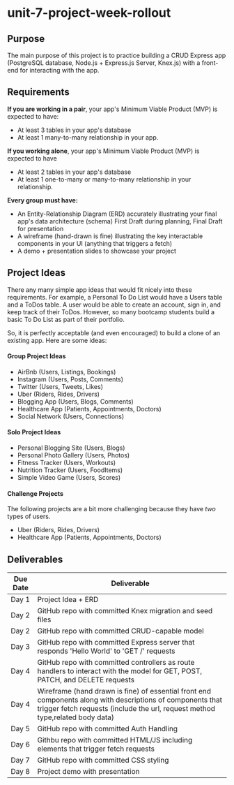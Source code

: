 # unit-7-project-week-rollout

## Purpose

The main purpose of this project is to practice building a CRUD Express app (PostgreSQL database, Node.js + Express.js Server, Knex.js) with a front-end for interacting with the app.

## Requirements

**If you are working in a pair**, your app's Minimum Viable Product (MVP) is expected to have:

- At least 3 tables in your app's database
- At least 1 many-to-many relationship in your app. 

**If you working alone**, your app's Minimum Viable Product (MVP) is expected to have

- At least 2 tables in your app's database
- At least 1 one-to-many or many-to-many relationship in your relationship.

**Every group must have:**
- An Entity-Relationship Diagram (ERD) accurately illustrating your final app's data architecture (schema)
First Draft during planning, Final Draft for presentation
- A wireframe (hand-drawn is fine) illustrating the key interactable components in your UI (anything that triggers a fetch) 
- A demo + presentation slides to showcase your project

## Project Ideas
There any many simple app ideas that would fit nicely into these requirements. For example, a Personal To Do List would have a Users table and a ToDos table. A user would be able to create an account, sign in, and keep track of their ToDos. However, so many bootcamp students build a basic To Do List as part of their portfolio.

So, it is perfectly acceptable (and even encouraged) to build a clone of an existing app. Here are some ideas:

#### Group Project Ideas

- AirBnb (Users, Listings, Bookings)
- Instagram (Users, Posts, Comments)
- Twitter (Users, Tweets, Likes)
- Uber (Riders, Rides, Drivers)
- Blogging App (Users, Blogs, Comments)
- Healthcare App (Patients, Appointments, Doctors)
- Social Network (Users, Connections) 

#### Solo Project Ideas

- Personal Blogging Site (Users, Blogs)
- Personal Photo Gallery (Users, Photos)
- Fitness Tracker (Users, Workouts)
- Nutrition Tracker (Users, FoodItems)
- Simple Video Game (Users, Scores)

#### Challenge Projects

The following projects are a bit more challenging because they have _two_ types of users.

- Uber (Riders, Rides, Drivers)
- Healthcare App (Patients, Appointments, Doctors)

## Deliverables

| Due Date | Deliverable |
| - | -
| Day 1 | Project Idea + ERD |
| Day 2 | GitHub repo with committed Knex migration and seed files |
| Day 2 | GitHub repo with committed CRUD-capable model |
| Day 3 | GitHub repo with committed Express server that responds 'Hello World' to 'GET /' requests |
| Day 4 | GitHub repo with committed controllers as route handlers to interact with the model for GET, POST, PATCH, and DELETE requests
| Day 4 | Wireframe (hand drawn is fine) of essential front end components along with descriptions of components that trigger fetch requests (include the url, request method type,related body data)
| Day 5 | GitHub repo with committed Auth Handling |
| Day 6 | Githbu repo with committed HTML/JS including elements that trigger fetch requests |
| Day 7 | GitHub repo with committed CSS styling |
| Day 8 | Project demo with presentation |
